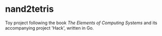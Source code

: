 # nand2tetris
Toy project following the book *The Elements of Computing Systems* and its accompanying project 'Hack', written in Go.
